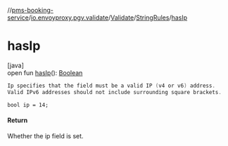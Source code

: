 //[pms-booking-service](../../../../index.md)/[io.envoyproxy.pgv.validate](../../index.md)/[Validate](../index.md)/[StringRules](index.md)/[hasIp](has-ip.md)

# hasIp

[java]\
open fun [hasIp](has-ip.md)(): [Boolean](https://kotlinlang.org/api/core/kotlin-stdlib/kotlin/-boolean/index.html)

```kotlin
Ip specifies that the field must be a valid IP (v4 or v6) address.
Valid IPv6 addresses should not include surrounding square brackets.

```
`bool ip = 14;`

#### Return

Whether the ip field is set.